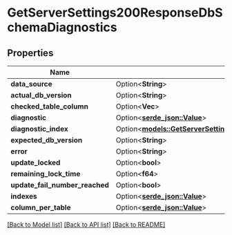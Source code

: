 # GetServerSettings200ResponseDbSchemaDiagnostics

## Properties

Name | Type | Description | Notes
------------ | ------------- | ------------- | -------------
**data_source** | Option<**String**> |  | [optional]
**actual_db_version** | Option<**String**> |  | [optional]
**checked_table_column** | Option<**Vec<String>**> |  | [optional]
**diagnostic** | Option<[**serde_json::Value**](.md)> |  | [optional]
**diagnostic_index** | Option<[**models::GetServerSettings200ResponseDbSchemaDiagnosticsDiagnosticIndex**](getServerSettings_200_response_dbSchemaDiagnostics_diagnostic_index.md)> |  | [optional]
**expected_db_version** | Option<**String**> |  | [optional]
**error** | Option<**String**> |  | [optional]
**update_locked** | Option<**bool**> |  | [optional]
**remaining_lock_time** | Option<**f64**> |  | [optional]
**update_fail_number_reached** | Option<**bool**> |  | [optional]
**indexes** | Option<[**serde_json::Value**](.md)> |  | [optional]
**column_per_table** | Option<[**serde_json::Value**](.md)> |  | [optional]

[[Back to Model list]](../README.md#documentation-for-models) [[Back to API list]](../README.md#documentation-for-api-endpoints) [[Back to README]](../README.md)



